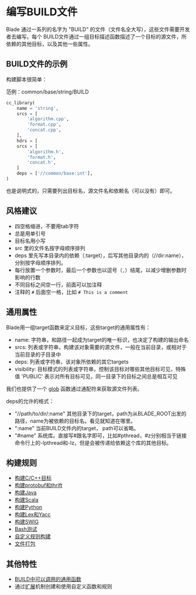 # 编写BUILD文件 #

Blade 通过一系列的名字为 "BUILD" 的文件（文件名全大写），这些文件需要开发者去编写。每个 BUILD文件通过一组目标描述函数描述了一个目标的源文件，所依赖的其他目标，以及其他一些属性。

## BUILD文件的示例 ##

构建脚本很简单：

范例：common/base/string/BUILD

```python
cc_library(
    name = 'string',
    srcs = [
        'algorithm.cpp',
        'format.cpp',
        'concat.cpp',
    ],
    hdrs = [
    srcs = [
        'algorithm.h',
        'format.h',
        'concat.h',
    ]
    deps = ['//common/base:int'],
)
```

也是说明式的，只需要列出目标名，源文件名和依赖名（可以没有）即可。

## 风格建议 ##

* 四空格缩进，不要用tab字符
* 总是用单引号
* 目标名用小写
* src 里的文件名按字母顺序排列
* deps 里先写本目录内的依赖（:target），后写其他目录内的（//dir:name），分别按字母顺序排列。
* 每行放置一个参数时，最后一个参数也以逗号（`,`）结尾，以减少增删参数时影响的行数
* 不同目标之间空一行，前面可以加注释
* 注释的 `#` 后面空一格，比如 `# This is a comment`

## 通用属性 ##

Blade用一组target函数来定义目标，这些target的通用属性有：

* name: 字符串，和路径一起成为target的唯一标识，也决定了构建的输出命名
* srcs: 列表或字符串，构建该对象需要的源文件，一般在当前目录，或相对于当前目录的子目录中
* deps: 列表或字符串，该对象所依赖的其它targets
* visibility: 目标模式的列表或字符串，控制该目标对哪些其他目标可见，特殊值 'PUBLIC' 表示对所有目标可见，同一目录下的目标之间总是相互可见

我们也提供了一个 [glob](functions.md#glob) 函数通过通配符来获取源文件列表。

deps的允许的格式：

* "//path/to/dir/:name" 其他目录下的target，path为从BLADE_ROOT出发的路径，name为被依赖的目标名。看见就知道在哪里。
* ":name" 当前BUILD文件内的target， path可以省略。
* "#name" 系统库。直接写#跟名字即可，比如#pthread，#z分别相当于链接命令行上的-lpthread和-lz，但是会被传递给依赖这个库的其他目标。

## 构建规则 ##

* [构建C/C++目标](build_rules/cc.md)
* [构建protobuf和thrift](build_rules/idl.md)
* [构建Java](build_rules/java.md)
* [构建Scala](build_rules/scala.md)
* [构建Python](build_rules/python.md)
* [构建Lex和Yacc](build_rules/lexyacc.md)
* [构建SWIG](build_rules/swig.md)
* [Bash测试](build_rules/shell.md)
* [自定义规则构建](build_rules/gen_rule.md)
* [文件打包](build_rules/package.md)

## 其他特性 ##

* [BUILD中可以调用的通用函数](functions.md)
* 通过[扩展](build_rules/extension.md)机制创建和使用自定义函数和规则
